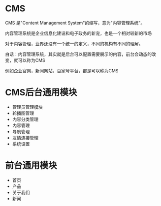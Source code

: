 
# CMS

CMS 是"Content Management System"的缩写，意为"内容管理系统"。

内容管理系统是企业信息化建设和电子政务的新宠，也是一个相对较新的市场

对于内容管理，业界还没有一个统一的定义，不同的机构有不同的理解。

白话：内容管理系统，其实就是后台可以配置需要展示的内容，前台会动态的改变，就可以称为CMS

例如企业官网，新闻网站，百家号平台，都是可以称为CMS



# CMS后台通用模块

- 管理员管理模块
- 轮播图管理
- 内容分类管理
- 内容管理
- 导航管理
- 友情连接管理
- 系统设置




# 前台通用模块

- 首页
- 产品
- 关于我们
- 新闻